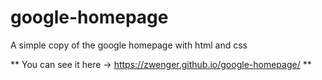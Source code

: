 # google-homepage
A simple copy of the google homepage with html and css

** You can see it here -> https://zwenger.github.io/google-homepage/ **